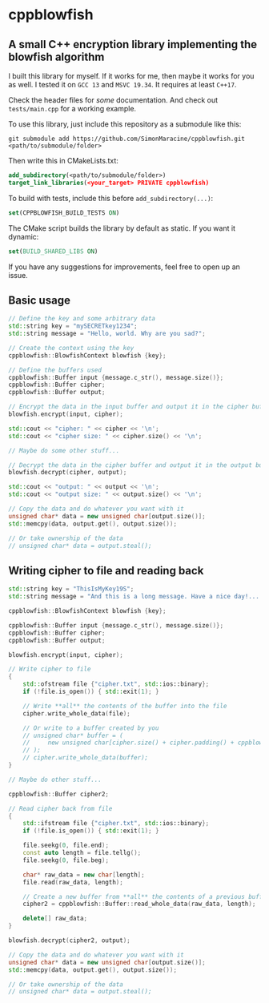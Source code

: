 # cppblowfish

## A small C++ encryption library implementing the blowfish algorithm

I built this library for myself. If it works for me, then maybe it works for you as well. I tested
it on `GCC 13` and `MSVC 19.34`. It requires at least `C++17`.

Check the header files for _some_ documentation. And check out `tests/main.cpp` for a working
example.

To use this library, just include this repository as a submodule like this:

`git submodule add https://github.com/SimonMaracine/cppblowfish.git <path/to/submodule/folder>`

Then write this in CMakeLists.txt:

```cmake
add_subdirectory(<path/to/submodule/folder>)
target_link_libraries(<your_target> PRIVATE cppblowfish)
```

To build with tests, include this before `add_subdirectory(...)`:

```cmake
set(CPPBLOWFISH_BUILD_TESTS ON)
```

The CMake script builds the library by default as static. If you want it dynamic:

```cmake
set(BUILD_SHARED_LIBS ON)
```

If you have any suggestions for improvements, feel free to open up an issue.

## Basic usage

```c++
// Define the key and some arbitrary data
std::string key = "mySECRETkey1234";
std::string message = "Hello, world. Why are you sad?";

// Create the context using the key
cppblowfish::BlowfishContext blowfish {key};

// Define the buffers used
cppblowfish::Buffer input {message.c_str(), message.size()};
cppblowfish::Buffer cipher;
cppblowfish::Buffer output;

// Encrypt the data in the input buffer and output it in the cipher buffer
blowfish.encrypt(input, cipher);

std::cout << "cipher: " << cipher << '\n';
std::cout << "cipher size: " << cipher.size() << '\n';

// Maybe do some other stuff...

// Decrypt the data in the cipher buffer and output it in the output buffer
blowfish.decrypt(cipher, output);

std::cout << "output: " << output << '\n';
std::cout << "output size: " << output.size() << '\n';

// Copy the data and do whatever you want with it
unsigned char* data = new unsigned char[output.size()];
std::memcpy(data, output.get(), output.size());

// Or take ownership of the data
// unsigned char* data = output.steal();
```

## Writing cipher to file and reading back

```c++
std::string key = "ThisIsMyKey19S";
std::string message = "And this is a long message. Have a nice day!... Maybe it works. If you read this, then it works.";

cppblowfish::BlowfishContext blowfish {key};

cppblowfish::Buffer input {message.c_str(), message.size()};
cppblowfish::Buffer cipher;
cppblowfish::Buffer output;

blowfish.encrypt(input, cipher);

// Write cipher to file
{
    std::ofstream file {"cipher.txt", std::ios::binary};
    if (!file.is_open()) { std::exit(1); }

    // Write **all** the contents of the buffer into the file
    cipher.write_whole_data(file);

    // Or write to a buffer created by you
    // unsigned char* buffer = (
    //     new unsigned char[cipher.size() + cipher.padding() + cppblowfish::BUFFER_OFFSET]
    // );
    // cipher.write_whole_data(buffer);
}

// Maybe do other stuff...

cppblowfish::Buffer cipher2;

// Read cipher back from file
{
    std::ifstream file {"cipher.txt", std::ios::binary};
    if (!file.is_open()) { std::exit(1); }

    file.seekg(0, file.end);
    const auto length = file.tellg();
    file.seekg(0, file.beg);

    char* raw_data = new char[length];
    file.read(raw_data, length);

    // Create a new buffer from **all** the contents of a previous buffer
    cipher2 = cppblowfish::Buffer::read_whole_data(raw_data, length);

    delete[] raw_data;
}

blowfish.decrypt(cipher2, output);

// Copy the data and do whatever you want with it
unsigned char* data = new unsigned char[output.size()];
std::memcpy(data, output.get(), output.size());

// Or take ownership of the data
// unsigned char* data = output.steal();
```
